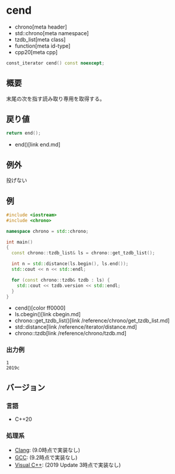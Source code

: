 # cend
* chrono[meta header]
* std::chrono[meta namespace]
* tzdb_list[meta class]
* function[meta id-type]
* cpp20[meta cpp]

```cpp
const_iterator cend() const noexcept;
```

## 概要
末尾の次を指す読み取り専用を取得する。


## 戻り値
```cpp
return end();
```
* end()[link end.md]


## 例外
投げない


## 例
```cpp example
#include <iostream>
#include <chrono>

namespace chrono = std::chrono;

int main()
{
  const chrono::tzdb_list& ls = chrono::get_tzdb_list();

  int n = std::distance(ls.begin(), ls.end());
  std::cout << n << std::endl;

  for (const chrono::tzdb& tzdb : ls) {
    std::cout << tzdb.version << std::endl;
  }
}
```
* cend()[color ff0000]
* ls.cbegin()[link cbegin.md]
* chrono::get_tzdb_list()[link /reference/chrono/get_tzdb_list.md]
* std::distance[link /reference/iterator/distance.md]
* chrono::tzdb[link /reference/chrono/tzdb.md]

### 出力例
```
1
2019c
```

## バージョン
### 言語
- C++20

### 処理系
- [Clang](/implementation.md#clang): (9.0時点で実装なし)
- [GCC](/implementation.md#gcc): (9.2時点で実装なし)
- [Visual C++](/implementation.md#visual_cpp): (2019 Update 3時点で実装なし)

